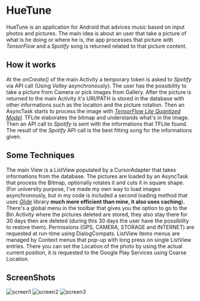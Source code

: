 # HueTune
HueTune is an application for Android that advices music based on input photos and pictures. The main idea is about an user that take a picture of what is he doing or where he is, the app processes that picture with *TensorFlow* and a *Spotify* song is returned related to that picture content.

## How it works
At the *onCreate()* of the main Activity a temporary token is asked to *Spotify* via API call (Using *Volley* asynchronously). The user has the possibility to take a picture from Camera or pick images from Gallery. After the picture is returned to the main Activity it's URI/PATH is stored in the database with other informations such as the location and the picture rotation. Then an AsyncTask starts to process the image with [*TensorFlow Lite Quantized Model*](https://www.tensorflow.org/lite/models/image_classification/overview). TFLite elaborates the bitmap and understands what's in the image. Then an API call to *Spotify* is sent with the informations that TFLite found. The result of the *Spotify* API call is the best fitting song for the informations given.

## Some Techniques
The main View is a ListView populated by a CursorAdapter that takes informations from the database. The pictures are loaded by an AsyncTask that process the Bitmap, optionally rotates it and cuts it in square shape. (For university purpose, I've made my own way to load images asynchronously, but in my code is included a second loading method that uses [*Glide*](https://bumptech.github.io/glide/) library **much more efficient than mine, it also uses caching**). 
There's a global menu in the toolbar that gives you the option to go to the Bin Activity where the pictures deleted are stored, they also stay there for 30 days then are deleted (during this 30 days the user have the possibility to restore them). 
Permissions (GPS, CAMERA, STORAGE and INTERNET) are requested at run-time using DialogCompats.
ListView items menus are managed by Context menus that pop-up with long press on single ListView entries. There you can set the Location of the photo by using the actual current position, it is requested to the Google Play Services using Coarse Location.

## ScreenShots
![screen1](https://imgur.com/kJe0BDX.jpg)
![screen2](https://imgur.com/0k7vj1d.jpg)
![screen3](https://imgur.com/0j3msKE.jpg)
